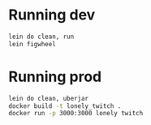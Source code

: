 # Running dev

```sh
lein do clean, run
lein figwheel
```

# Running prod

```sh
lein do clean, uberjar
docker build -t lonely_twitch .
docker run -p 3000:3000 lonely twitch
```
